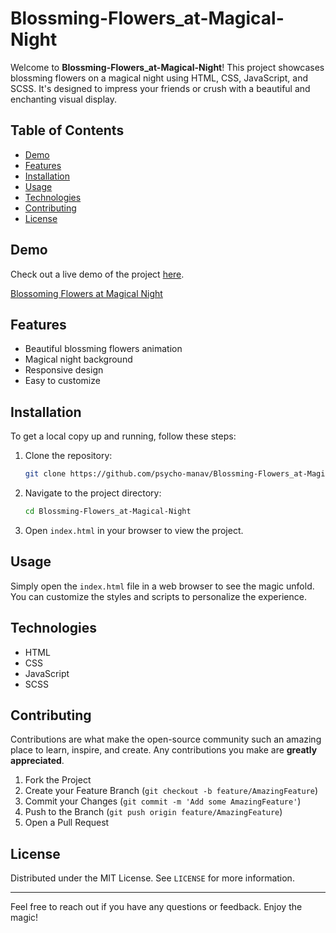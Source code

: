 # Blossming-Flowers_at-Magical-Night

Welcome to **Blossming-Flowers_at-Magical-Night**! This project showcases blossming flowers on a magical night using HTML, CSS, JavaScript, and SCSS. It's designed to impress your friends or crush with a beautiful and enchanting visual display.

## Table of Contents

- [Demo](#demo)
- [Features](#features)
- [Installation](#installation)
- [Usage](#usage)
- [Technologies](#technologies)
- [Contributing](#contributing)
- [License](#license)

## Demo

Check out a live demo of the project [here](#).

[Blossoming Flowers at Magical Night](/assets/images/screenshot.png)

## Features

- Beautiful blossming flowers animation
- Magical night background
- Responsive design
- Easy to customize

## Installation

To get a local copy up and running, follow these steps:

1. Clone the repository:

    ```sh
    git clone https://github.com/psycho-manav/Blossming-Flowers_at-Magical-Night.git
    ```

2. Navigate to the project directory:

    ```sh
    cd Blossming-Flowers_at-Magical-Night
    ```

3. Open `index.html` in your browser to view the project.

## Usage

Simply open the `index.html` file in a web browser to see the magic unfold. You can customize the styles and scripts to personalize the experience.

## Technologies

- HTML
- CSS
- JavaScript
- SCSS

## Contributing

Contributions are what make the open-source community such an amazing place to learn, inspire, and create. Any contributions you make are **greatly appreciated**.

1. Fork the Project
2. Create your Feature Branch (`git checkout -b feature/AmazingFeature`)
3. Commit your Changes (`git commit -m 'Add some AmazingFeature'`)
4. Push to the Branch (`git push origin feature/AmazingFeature`)
5. Open a Pull Request

## License

Distributed under the MIT License. See `LICENSE` for more information.

---

Feel free to reach out if you have any questions or feedback. Enjoy the magic!

